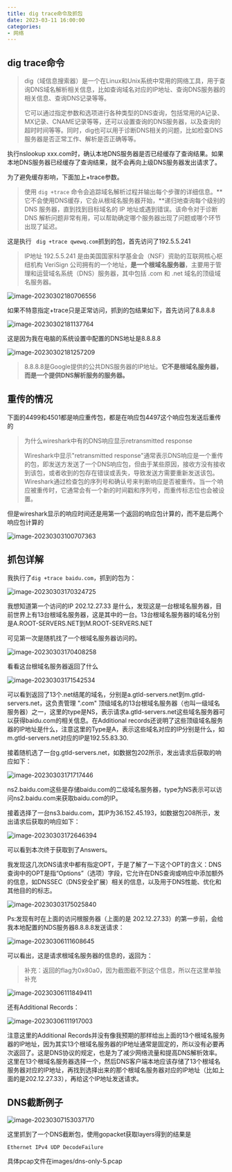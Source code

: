 ```yaml
---
title: dig trace命令及抓包
date: 2023-03-11 16:00:00
categories:
- 网络
---
```


## dig trace命令

> dig（域信息搜索器）是一个在Linux和Unix系统中常用的网络工具，用于查询DNS域名解析相关信息，比如查询域名对应的IP地址、查询DNS服务器的相关信息、查询DNS记录等等。
>
> 它可以通过指定参数和选项进行各种类型的DNS查询，包括常用的A记录、MX记录、CNAME记录等等，还可以设置查询的DNS服务器，以及查询的超时时间等等。同时，dig也可以用于诊断DNS相关的问题，比如检查DNS服务器是否正常工作、解析是否正确等等。

执行nslookup xxx.com时，确认本地DNS服务器是否已经缓存了查询结果。如果本地DNS服务器已经缓存了查询结果，就不会再向上级DNS服务器发出请求了。

为了避免缓存影响，下面加上+trace参数。

> 使用 `dig +trace` 命令会追踪域名解析过程并输出每个步骤的详细信息。**它不会使用DNS缓存，它会从根域名服务器开始，**递归地查询每个级别的 DNS 服务器，直到找到目标域名的 IP 地址或遇到错误。该命令对于诊断 DNS 解析问题非常有用，可以帮助确定哪个服务器出现了问题或哪个环节出现了延迟。

这是执行 ` dig +trace qwewq.com`抓到的包，首先访问了192.5.5.241

> IP地址 192.5.5.241 是由美国国家科学基金会（NSF）资助的互联网核心枢纽机构 VeriSign 公司拥有的一个地址，**是一个根域名服务器**，主要用于管理和运营域名系统（DNS）服务器，其中包括 .com 和 .net 域名的顶级域名服务器。

![image-20230302180706556](../images/image-20230302180706556.png)

如果不特意指定+trace只是正常访问，抓到的包结果如下，首先访问了8.8.8.8

![image-20230302181137764](../images/image-20230302181137764.png)

这是因为我在电脑的系统设置中配置的DNS地址是8.8.8.8

![image-20230302181257209](../images/image-20230302181257209.png)

> 8.8.8.8是Google提供的公共DNS服务器的IP地址。**它不是根域名服务器，而是一个提供DNS解析服务的服务器。**

## 重传的情况

下面的4499和4501都是响应重传包，都是在响应包4497这个响应包发送后重传的

> 为什么wireshark中有的DNS响应显示retransmitted response
>
> Wireshark中显示"retransmitted response"通常表示DNS响应是一个重传的包，即发送方发送了一个DNS响应包，但由于某些原因，接收方没有接收到该包，或者收到的包存在错误或丢失，导致发送方需要重新发送该包。Wireshark通过检查包的序列号和确认号来判断响应是否被重传。当一个响应被重传时，它通常会有一个新的时间戳和序列号，而重传标志位也会被设置。

但是wireshark显示的响应时间还是用第一个返回的响应包计算的，而不是后两个响应包计算的

![image-20230303100707363](../images/image-20230303100707363.png)

## 抓包详解

我执行了`dig +trace baidu.com`，抓到的包为：

![image-20230303170324725](../images/image-20230303170324725.png)

我想知道第一个访问的IP 202.12.27.33 是什么，发现这是一台根域名服务器，目前世界上有13台根域名服务器，这是其中的一台。13台根域名服务器的域名分别是A.ROOT-SERVERS.NET到M.ROOT-SERVERS.NET

可见第一次是随机找了一个根域名服务器访问的。

![image-20230303170408258](../images/image-20230303170408258.png)

看看这台根域名服务器返回了什么

![image-20230303171542534](../images/image-20230303171542534.png)

可以看到返回了13个.net结尾的域名，分别是a.gtld-servers.net到m.gtld-servers.net，这负责管理 ".com" 顶级域名的13台根域名服务器（也叫一级域名服务器）之一，这里的type是NS，表示请求a.gtld-servers.net这些域名服务器可以获得baidu.com的相关信息。在Additional records还说明了这些顶级域名服务器的IP地址是什么，注意这里的Type是A，表示这些域名对应的IP分别是什么，如m.gtld-servers.net对应的IP是192.55.83.30.

接着随机选了一台g.gtld-servers.net，如数据包202所示，发出请求后获取的响应如下：

![image-20230303171717446](../images/image-20230303171717446.png)

ns2.baidu.com这些是存储baidu.com的二级域名服务器，type为NS表示可以访问ns2.baidu.com来获取baidu.com的IP。

接着选择了一台ns3.baidu.com，其IP为36.152.45.193，如数据包208所示，发出请求后获取的响应如下：

![image-20230303172646394](../images/image-20230303172646394.png)

可以看到本次终于获取到了Answers。

我发现这几次DNS请求中都有指定OPT，于是了解了一下这个OPT的含义：DNS查询中的OPT是指“Options”（选项）字段，它允许在DNS查询或响应中添加额外的信息，如DNSSEC（DNS安全扩展）相关的信息，以及用于DNS性能、优化和其他目的的标志。

![image-20230303175025840](../images/image-20230303175025840.png)

Ps:发现有时在上面的访问根服务器（上面的是 202.12.27.33）的第一步前，会给我本地配置的NDS服务器8.8.8.8发送请求：

![image-20230306111608645](../images/image-20230306111608645.png)

可以看出，这是请求根域名服务器的信息的，返回为：

> 补充：返回的flag为0x80a0，因为截图截不到这个信息，所以在这里单独补充

![image-20230306111849411](../images/image-20230306111849411.png)

还有Additional Records：

![image-20230306111917003](../images/image-20230306111917003.png)

注意这里的Additional Records并没有像我预期的那样给出上面的13个根域名服务器的IP地址，因为其实13个根域名服务器的IP地址通常是固定的，所以没有必要再次返回了。这是DNS协议的规定，也是为了减少网络流量和提高DNS解析效率。这里在13个根域名服务器选择一个，然后DNS客户端本地应该存储了13个根域名服务器对应的IP地址，再找到选择出来的那个根域名服务器对应的IP地址（比如上面的是202.12.27.33），再给这个IP地址发送请求。

## DNS截断例子

![image-20230307153037170](../images/image-20230307153037170.png)

这里抓到了一个DNS截断包，使用gopacket获取layers得到的结果是

```
Ethernet IPv4 UDP DecodeFailure
```

具体pcap文件在images/dns-only-5.pcap

